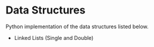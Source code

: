 # Data Structures
Python implementation of the data structures listed below.

* Linked Lists (Single and Double)
